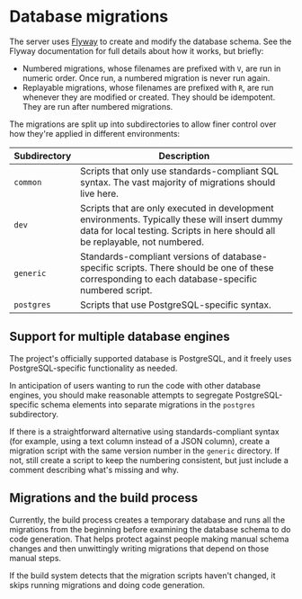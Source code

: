 # Database migrations

The server uses [Flyway](https://flywaydb.org) to create and modify the database schema. See the Flyway documentation for full details about how it works, but briefly:

* Numbered migrations, whose filenames are prefixed with `V`, are run in numeric order. Once run, a numbered migration is never run again.
* Replayable migrations, whose filenames are prefixed with `R`, are run whenever they are modified or created. They should be idempotent. They are run after numbered migrations.

The migrations are split up into subdirectories to allow finer control over how they're applied in different environments:

| Subdirectory | Description
| --- | ---
| `common` | Scripts that only use standards-compliant SQL syntax. The vast majority of migrations should live here.
| `dev` | Scripts that are only executed in development environments. Typically these will insert dummy data for local testing. Scripts in here should all be replayable, not numbered.
| `generic` | Standards-compliant versions of database-specific scripts. There should be one of these corresponding to each database-specific numbered script.
| `postgres` | Scripts that use PostgreSQL-specific syntax.

## Support for multiple database engines

The project's officially supported database is PostgreSQL, and it freely uses PostgreSQL-specific functionality as needed.

In anticipation of users wanting to run the code with other database engines, you should make reasonable attempts to segregate PostgreSQL-specific schema elements into separate migrations in the `postgres` subdirectory.

If there is a straightforward alternative using standards-compliant syntax (for example, using a text column instead of a JSON column), create a migration script with the same version number in the `generic` directory. If not, still create a script to keep the numbering consistent, but just include a comment describing what's missing and why.

## Migrations and the build process

Currently, the build process creates a temporary database and runs all the migrations from the beginning before examining the database schema to do code generation. That helps protect against people making manual schema changes and then unwittingly writing migrations that depend on those manual steps.

If the build system detects that the migration scripts haven't changed, it skips running migrations and doing code generation.
